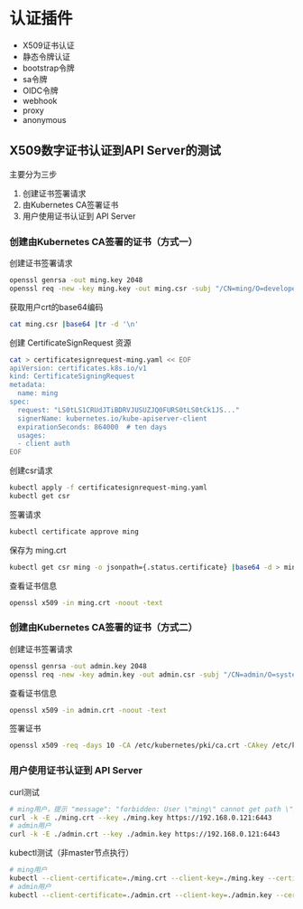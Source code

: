 # 认证插件
+ X509证书认证
+ 静态令牌认证
+ bootstrap令牌
+ sa令牌
+ OIDC令牌
+ webhook
+ proxy
+ anonymous

## X509数字证书认证到API Server的测试
主要分为三步
1. 创建证书签署请求
2. 由Kubernetes CA签署证书
3. 用户使用证书认证到 API Server


### 创建由Kubernetes CA签署的证书（方式一）
创建证书签署请求
```bash
openssl genrsa -out ming.key 2048
openssl req -new -key ming.key -out ming.csr -subj "/CN=ming/O=developers"
```
获取用户crt的base64编码
```bash
cat ming.csr |base64 |tr -d '\n'
```
创建 CertificateSignRequest 资源
```bash
cat > certificatesignrequest-ming.yaml << EOF
apiVersion: certificates.k8s.io/v1
kind: CertificateSigningRequest
metadata:
  name: ming
spec:
  request: "LS0tLS1CRUdJTiBDRVJUSUZJQ0FURS0tLS0tCk1JS..."
  signerName: kubernetes.io/kube-apiserver-client
  expirationSeconds: 864000  # ten days
  usages:
  - client auth
EOF
```
创建csr请求
```bash
kubectl apply -f certificatesignrequest-ming.yaml
kubectl get csr
```

签署请求
```bash
kubectl certificate approve ming
```

保存为 ming.crt
```bash
kubectl get csr ming -o jsonpath={.status.certificate} |base64 -d > ming.crt
```

查看证书信息
```bash
openssl x509 -in ming.crt -noout -text
```

### 创建由Kubernetes CA签署的证书（方式二）

创建证书签署请求
```bash
openssl genrsa -out admin.key 2048
openssl req -new -key admin.key -out admin.csr -subj "/CN=admin/O=system:masters"
```

查看证书信息
```bash
openssl x509 -in admin.crt -noout -text
```

签署证书
```bash
openssl x509 -req -days 10 -CA /etc/kubernetes/pki/ca.crt -CAkey /etc/kubernetes/pki/ca.key -CAcreateserial -in ./admin.csr -out ./admin.crt
```

### 用户使用证书认证到 API Server
curl测试
```bash
# ming用户，提示 "message": "forbidden: User \"ming\" cannot get path \"/\"" 正常，表示用户已通过认证，只是还没有授权
curl -k -E ./ming.crt --key ./ming.key https://192.168.0.121:6443
# admin用户
curl -k -E ./admin.crt --key ./admin.key https://192.168.0.121:6443
```
kubectl测试（非master节点执行）
```bash
# ming用户
kubectl --client-certificate=./ming.crt --client-key=./ming.key --certificate-authority=/etc/kubernetes/pki/ca.crt --server https://192.168.0.121:6443 get node
# admin用户
kubectl --client-certificate=./admin.crt --client-key=./admin.key --certificate-authority=/etc/kubernetes/pki/ca.crt --server https://192.168.0.121:6443 get node
```
